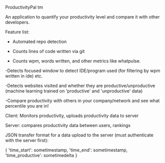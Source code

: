 ProductivityPal tm

An application to quantify your productivity level and compare it with other developers.


Feature list:
- Automated repo detection

- Counts lines of code written via git

- Counts wpm, words written, and other metrics like whatpulse.

-Detects focused window to detect IDE/program used 
(for filtering by wpm written in ide) etc.

-Detects websites visited and whether they are productive/unproductive
(machine learning trained on 'productive' and 'unproductive' data)

-Compare productivity with others in your company/network and see 
what percentile you are in!


Client:
Monitors productivity, uploads productivity data to server

Server:
compares productivity data between users, rankings

JSON transfer format for a data upload to the server (must authenticate with the server first):

{
    'time_start': sometimestamp,
    'time_end': sometimestamp,
    'time_productive': sometimedelta
}
